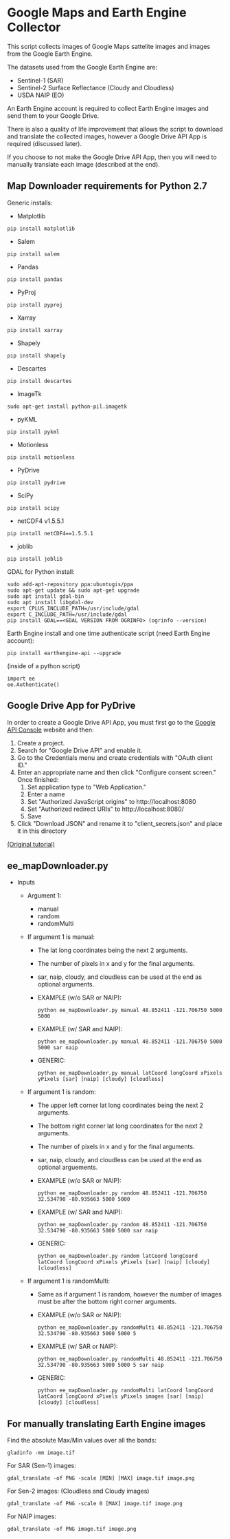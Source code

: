 # Google Maps and Earth Engine Collector
This script collects images of Google Maps sattelite images and images from the Google Earth Engine.

The datasets used from the Google Earth Engine are:
* Sentinel-1 (SAR)
* Sentinel-2 Surface Reflectance (Cloudy and Cloudless)
* USDA NAIP (EO)

An Earth Engine account is required to collect Earth Engine images and send them to your Google Drive.

There is also a quality of life improvement that allows the script to download and translate the collected images, however a Google Drive API App is required (discussed later).

If you choose to not make the Google Drive API App, then you will need to manually translate each image (described at the end).

## Map Downloader requirements for Python 2.7

Generic installs:

* Matplotlib

`pip install matplotlib`

* Salem

`pip install salem`

* Pandas

`pip install pandas`

* PyProj

`pip install pyproj`

* Xarray


`pip install xarray`

* Shapely

`pip install shapely`

* Descartes

`pip install descartes`

* ImageTk

`sudo apt-get install python-pil.imagetk`

* pyKML

`pip install pykml`

* Motionless

`pip install motionless`

* PyDrive

`pip install pydrive`

* SciPy

`pip install scipy`

* netCDF4 v1.5.5.1

`pip install netCDF4==1.5.5.1`

* joblib

`pip install joblib`

GDAL for Python install:
```
sudo add-apt-repository ppa:ubuntugis/ppa
sudo apt-get update && sudo apt-get upgrade
sudo apt install gdal-bin
sudo apt install libgdal-dev
export CPLUS_INCLUDE_PATH=/usr/include/gdal
export C_INCLUDE_PATH=/usr/include/gdal
pip install GDAL==<GDAL VERSION FROM OGRINFO> (ogrinfo --version)
```
Earth Engine install and one time authenticate script (need Earth Engine account):
```
pip install earthengine-api --upgrade
```
(inside of a python script)
```
import ee
ee.Authenticate()
```

## Google Drive App for PyDrive

In order to create a Google Drive API App, you must first go to the [Google API Console](https://console.cloud.google.com/) website and then:

1. Create a project.
2. Search for "Google Drive API" and enable it.
3. Go to the Credentials menu and create credentials with "OAuth client ID."
4. Enter an appropriate name and then click "Configure consent screen." Once finished:
    1. Set application type to "Web Application."
    2. Enter a name
    3. Set "Authorized JavaScript origins" to http://localhost:8080
    4. Set "Authorized redirect URIs" to http://localhost:8080/
    5. Save
5. Click "Download JSON" and rename it to "client_secrets.json" and place it in this directory

[(Original tutorial)](https://pythonhosted.org/PyDrive/quickstart.html#authentication)

## ee_mapDownloader.py

* Inputs
	* Argument 1:
		* manual
		* random
		* randomMulti
	
	* If argument 1 is manual:
		* The lat long coordinates being the next 2 arguments.
		* The number of pixels in x and y for the final arguments.
		* sar, naip, cloudy, and cloudless can be used at the end as optional arguments.
		* EXAMPLE (w/o SAR or NAIP): 
			
			`python ee_mapDownloader.py manual 48.852411 -121.706750 5000 5000`
		
		* EXAMPLE (w/ SAR and NAIP):
		
			`python ee_mapDownloader.py manual 48.852411 -121.706750 5000 5000 sar naip`
		
		* GENERIC:
		
			`python ee_mapDownloader.py manual latCoord longCoord xPixels yPixels [sar] [naip] [cloudy] [cloudless]`
			
	* If argument 1 is random:
		* The upper left corner lat long coordinates being the next 2 arguments.
		* The bottom right corner lat long coordinates for the next 2 arguments.
		* The number of pixels in x and y for the final arguments.
		* sar, naip, cloudy, and cloudless can be used at the end as optional arguements.
		* EXAMPLE (w/o SAR or NAIP):
			
			`python ee_mapDownloader.py random 48.852411 -121.706750 32.534790 -80.935663 5000 5000 `
			
		* EXAMPLE (w/ SAR and NAIP):
		
			`python ee_mapDownloader.py random 48.852411 -121.706750 32.534790 -80.935663 5000 5000 sar naip`
			
		* GENERIC:
		
			`python ee_mapDownloader.py random latCoord longCoord latCoord longCoord xPixels yPixels [sar] [naip] [cloudy] [cloudless]`
			
	* If argument 1 is randomMulti:
		* Same as if argument 1 is random, however the number of images must be after the bottom right corner arguments.
		* EXAMPLE (w/o SAR or NAIP):
		
			`python ee_mapDownloader.py randomMulti 48.852411 -121.706750 32.534790 -80.935663 5000 5000 5`
		* EXAMPLE (w/ SAR or NAIP):
		
			`python ee_mapDownloader.py randomMulti 48.852411 -121.706750 32.534790 -80.935663 5000 5000 5 sar naip`
		* GENERIC:
		
			`python ee_mapDownloader.py randomMulti latCoord longCoord latCoord longCoord xPixels yPixels images [sar] [naip] [cloudy] [cloudless]`

## For manually translating Earth Engine images

Find the absolute Max/Min values over all the bands:

`gladinfo -mm image.tif`

For SAR (Sen-1) images:

`gdal_translate -of PNG -scale [MIN] [MAX] image.tif image.png`

For Sen-2 images: (Cloudless and Cloudy images)

`gdal_translate -of PNG -scale 0 [MAX] image.tif image.png`

For NAIP images:

`gdal_translate -of PNG image.tif image.png`
